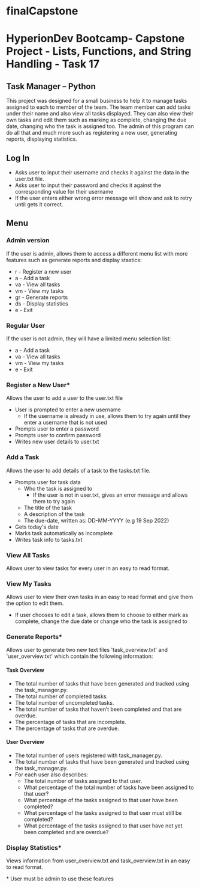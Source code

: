 # finalCapstone
# HyperionDev Bootcamp- Capstone Project - Lists, Functions, and String Handling - Task 17
## Task Manager – Python
This project was designed for a small business to help it to manage tasks assigned to each to
member of the team. The team member can add tasks under their name and also view all tasks
displayed. They can also view their own tasks and edit them such as marking as complete,
changing the due date, changing who the task is assigned too. The admin of this program can do
all that and much more such as registering a new user, generating reports, displaying statistics.

## Log In
- Asks user to input their username and checks it against the data in the user.txt file.
- Asks user to input their password and checks it against the corresponding value for their username
- If the user enters either wrong error message will show and ask to retry until gets it correct.

## Menu
### Admin version
If the user is admin, allows them to access a different menu list with more features such as generate reports and display stastics:
- r -  Register a new user
- a -  Add a task
- va - View all tasks
- vm - View my tasks
- gr - Generate reports
- ds - Display statistics
- e -  Exit
### Regular User
If the user is not admin, they will have a limited menu selection list:
- a -  Add a task
- va - View all tasks
- vm - View my tasks
- e -  Exit


### Register a New User*
Allows the user to add a user to the user.txt file
- User is prompted to enter a new username
  - If the username is already in use, allows them to try again until they enter a username that is not used
- Prompts user to enter a password
- Prompts user to confirm password
- Writes new user details to user.txt

### Add a Task
Allows the user to add details of a task to the tasks.txt file.
- Prompts user for task data
  - Who the task is assigned to
    - If the user is not in user.txt, gives an error message and allows them to try again
  - The title of the task
  - A description of the task
  - The due-date, written as: DD-MM-YYYY (e.g 19 Sep 2022)
- Gets today's date
- Marks task automatically as incomplete
- Writes task info to tasks.txt

### View All Tasks
Allows user to view tasks for every user in an easy to read format.

### View My Tasks
Allows user to view their own tasks in an easy to read format and give them the option to edit them.
- If user chooses to edit a task, allows them to choose to either mark as complete, change the due date or change who the task is assigned to

### Generate Reports*
Allows user to generate two new text files 'task_overview.txt' and 'user_overview.txt' which contain the following information:
#### Task Overview
- The total number of tasks that have been generated and tracked using the task_manager.py.
- The total number of completed tasks.
- The total number of uncompleted tasks.
- The total number of tasks that haven’t been completed and
that are overdue.
- The percentage of tasks that are incomplete.
- The percentage of tasks that are overdue.
#### User Overview
- The total number of users registered with task_manager.py.
- The total number of tasks that have been generated and
tracked using the task_manager.py.
- For each user also describes:
  - The total number of tasks assigned to that user.
  - What percentage of the total number of tasks have
  been assigned to that user?
  - What percentage of the tasks assigned to that user
  have been completed?
  - What percentage of the tasks assigned to that user
  must still be completed?
  - What percentage of the tasks assigned to that user
  have not yet been completed and are overdue?

### Display Statistics*
Views information from user_overview.txt and task_overview.txt in an easy to read format.

\* User must be admin to use these features



